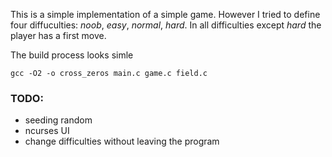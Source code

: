This is a simple implementation of a simple game. However I tried to define four diffuculties: _noob_, _easy_, _normal_, _hard_. In all difficulties except _hard_ the player has a first move.

The build process looks simle 

```gcc -O2 -o cross_zeros main.c game.c field.c```


### TODO:
* seeding random
* ncurses UI
* change difficulties without leaving the program

